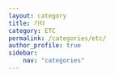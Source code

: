 ```yaml
---
layout: category
title: 기타
category: ETC
permalink: /categories/etc/
author_profile: true
sidebar:
    nav: "categories"
---
```

